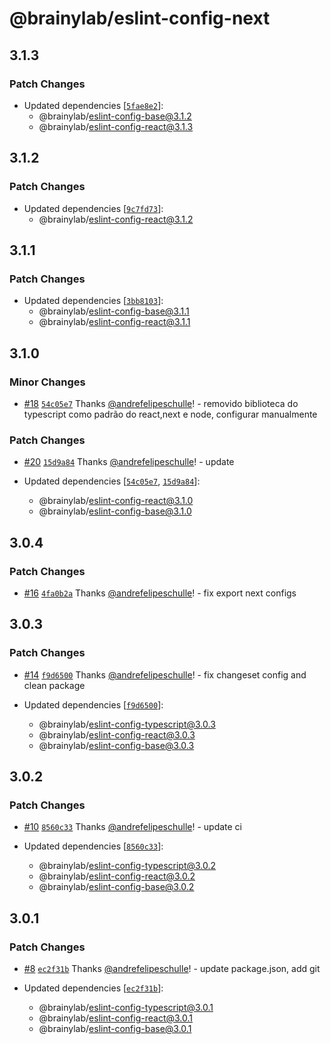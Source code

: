 # @brainylab/eslint-config-next

## 3.1.3

### Patch Changes

- Updated dependencies [[`5fae8e2`](https://github.com/brainylab/eslint-config/commit/5fae8e232a8c8893320282b811db661b9ce32a02)]:
  - @brainylab/eslint-config-base@3.1.2
  - @brainylab/eslint-config-react@3.1.3

## 3.1.2

### Patch Changes

- Updated dependencies [[`9c7fd73`](https://github.com/brainylab/eslint-config/commit/9c7fd737d0fffcbf8f0ccd25775bfff3c70778ed)]:
  - @brainylab/eslint-config-react@3.1.2

## 3.1.1

### Patch Changes

- Updated dependencies [[`3bb8103`](https://github.com/brainylab/eslint-config/commit/3bb81031dda130f4499c747ee9fff881d40e2477)]:
  - @brainylab/eslint-config-base@3.1.1
  - @brainylab/eslint-config-react@3.1.1

## 3.1.0

### Minor Changes

- [#18](https://github.com/brainylab/eslint-config/pull/18) [`54c05e7`](https://github.com/brainylab/eslint-config/commit/54c05e773be783dc9726cc22112e8f18d97532cd) Thanks [@andrefelipeschulle](https://github.com/andrefelipeschulle)! - removido biblioteca do typescript como padrão do react,next e node, configurar manualmente

### Patch Changes

- [#20](https://github.com/brainylab/eslint-config/pull/20) [`15d9a84`](https://github.com/brainylab/eslint-config/commit/15d9a8426c2891393c2eb0bd76e27913d29c0e40) Thanks [@andrefelipeschulle](https://github.com/andrefelipeschulle)! - update

- Updated dependencies [[`54c05e7`](https://github.com/brainylab/eslint-config/commit/54c05e773be783dc9726cc22112e8f18d97532cd), [`15d9a84`](https://github.com/brainylab/eslint-config/commit/15d9a8426c2891393c2eb0bd76e27913d29c0e40)]:
  - @brainylab/eslint-config-react@3.1.0
  - @brainylab/eslint-config-base@3.1.0

## 3.0.4

### Patch Changes

- [#16](https://github.com/brainylab/eslint-config/pull/16) [`4fa0b2a`](https://github.com/brainylab/eslint-config/commit/4fa0b2a458f071406fda0e640dcca645e86a5f2b) Thanks [@andrefelipeschulle](https://github.com/andrefelipeschulle)! - fix export next configs

## 3.0.3

### Patch Changes

- [#14](https://github.com/brainylab/eslint-config/pull/14) [`f9d6500`](https://github.com/brainylab/eslint-config/commit/f9d65002b50966fc3ec8e625dffed57014db3827) Thanks [@andrefelipeschulle](https://github.com/andrefelipeschulle)! - fix changeset config and clean package

- Updated dependencies [[`f9d6500`](https://github.com/brainylab/eslint-config/commit/f9d65002b50966fc3ec8e625dffed57014db3827)]:
  - @brainylab/eslint-config-typescript@3.0.3
  - @brainylab/eslint-config-react@3.0.3
  - @brainylab/eslint-config-base@3.0.3

## 3.0.2

### Patch Changes

- [#10](https://github.com/brainylab/eslint-config/pull/10) [`8560c33`](https://github.com/brainylab/eslint-config/commit/8560c33796657cf4d62eb3bf9de380cb9f78c8a7) Thanks [@andrefelipeschulle](https://github.com/andrefelipeschulle)! - update ci

- Updated dependencies [[`8560c33`](https://github.com/brainylab/eslint-config/commit/8560c33796657cf4d62eb3bf9de380cb9f78c8a7)]:
  - @brainylab/eslint-config-typescript@3.0.2
  - @brainylab/eslint-config-react@3.0.2
  - @brainylab/eslint-config-base@3.0.2

## 3.0.1

### Patch Changes

- [#8](https://github.com/brainylab/eslint-config/pull/8) [`ec2f31b`](https://github.com/brainylab/eslint-config/commit/ec2f31bca4b96ec0131751c72d0048237fdc2ce7) Thanks [@andrefelipeschulle](https://github.com/andrefelipeschulle)! - update package.json, add git

- Updated dependencies [[`ec2f31b`](https://github.com/brainylab/eslint-config/commit/ec2f31bca4b96ec0131751c72d0048237fdc2ce7)]:
  - @brainylab/eslint-config-typescript@3.0.1
  - @brainylab/eslint-config-react@3.0.1
  - @brainylab/eslint-config-base@3.0.1
